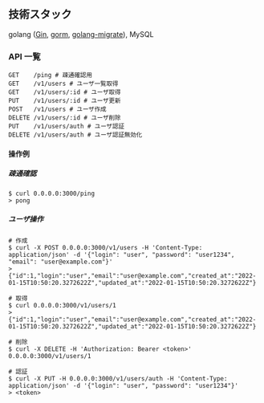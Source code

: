 ## 技術スタック
golang ([Gin](https://github.com/gin-gonic/gin), [gorm](https://github.com/go-gorm/gorm), [golang-migrate](https://github.com/golang-migrate/migrate)), MySQL

### API 一覧

```
GET    /ping # 疎通確認用
GET    /v1/users # ユーザ一覧取得
GET    /v1/users/:id # ユーザ取得
PUT    /v1/users/:id # ユーザ更新
POST   /v1/users # ユーザ作成
DELETE /v1/users/:id # ユーザ削除
PUT    /v1/users/auth # ユーザ認証
DELETE /v1/users/auth # ユーザ認証無効化
```

#### 操作例

##### 疎通確認
```
$ curl 0.0.0.0:3000/ping
> pong
```

##### ユーザ操作
```
# 作成
$ curl -X POST 0.0.0.0:3000/v1/users -H 'Content-Type: application/json' -d '{"login": "user", "password": "user1234", "email": "user@example.com"}'
> {"id":1,"login":"user","email":"user@example.com","created_at":"2022-01-15T10:50:20.3272622Z","updated_at":"2022-01-15T10:50:20.3272622Z"}

# 取得
$ curl 0.0.0.0:3000/v1/users/1
> {"id":1,"login":"user","email":"user@example.com","created_at":"2022-01-15T10:50:20.3272622Z","updated_at":"2022-01-15T10:50:20.3272622Z"}

# 削除
$ curl -X DELETE -H 'Authorization: Bearer <token>' 0.0.0.0:3000/v1/users/1

# 認証
$ curl -X PUT -H 0.0.0.0:3000/v1/users/auth -H 'Content-Type: application/json' -d '{"login": "user", "password": "user1234"}'
> <token>
```

